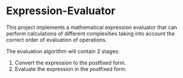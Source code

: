 # Expression-Evaluator

This project implements a mathematical expression evaluator that can perform calculations of different complexities taking into account the correct order of evaluation of operations.

The evaluation algorithm will contain 2 stages:
1. Convert the expression to the postfixed form.
2. Evaluate the expression in the postfixed form.
